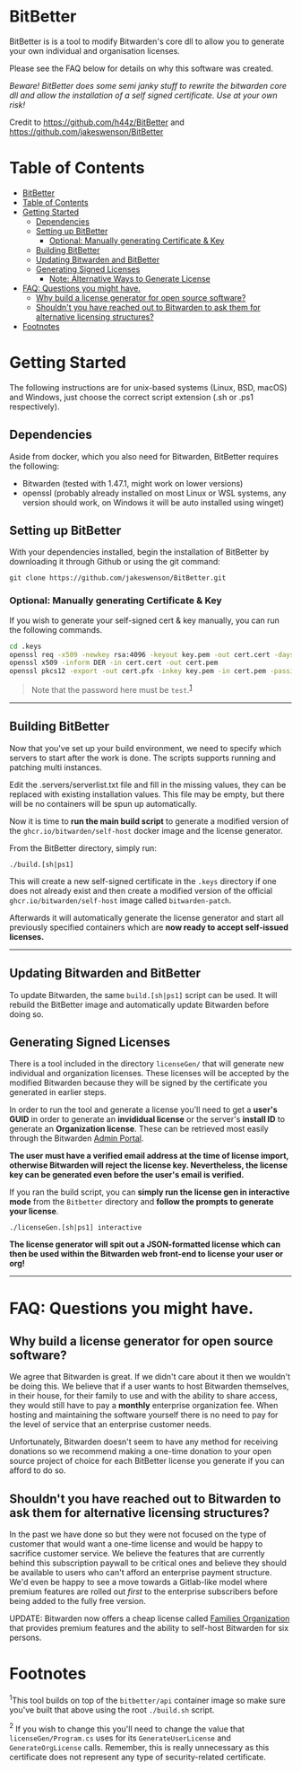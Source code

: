 # BitBetter

BitBetter is is a tool to modify Bitwarden's core dll to allow you to generate your own individual and organisation licenses.

Please see the FAQ below for details on why this software was created.

_Beware! BitBetter does some semi janky stuff to rewrite the bitwarden core dll and allow the installation of a self signed certificate. Use at your own risk!_

Credit to https://github.com/h44z/BitBetter and https://github.com/jakeswenson/BitBetter

# Table of Contents
- [BitBetter](#bitbetter)
- [Table of Contents](#table-of-contents)
- [Getting Started](#getting-started)
  - [Dependencies](#dependencies)
  - [Setting up BitBetter](#setting-up-bitbetter)
    - [Optional: Manually generating Certificate & Key](#optional-manually-generating-certificate--key)
  - [Building BitBetter](#building-bitbetter)
  - [Updating Bitwarden and BitBetter](#updating-bitwarden-and-bitbetter)
  - [Generating Signed Licenses](#generating-signed-licenses)
    - [Note: Alternative Ways to Generate License](#note-alternative-ways-to-generate-license)
- [FAQ: Questions you might have.](#faq-questions-you-might-have)
  - [Why build a license generator for open source software?](#why-build-a-license-generator-for-open-source-software)
  - [Shouldn't you have reached out to Bitwarden to ask them for alternative licensing structures?](#shouldnt-you-have-reached-out-to-bitwarden-to-ask-them-for-alternative-licensing-structures)
- [Footnotes](#footnotes)

# Getting Started
The following instructions are for unix-based systems (Linux, BSD, macOS) and Windows, just choose the correct script extension (.sh or .ps1 respectively).

## Dependencies
Aside from docker, which you also need for Bitwarden, BitBetter requires the following:

* Bitwarden (tested with 1.47.1, might work on lower versions)
* openssl (probably already installed on most Linux or WSL systems, any version should work, on Windows it will be auto installed using winget)

## Setting up BitBetter
With your dependencies installed, begin the installation of BitBetter by downloading it through Github or using the git command:

```
git clone https://github.com/jakeswenson/BitBetter.git
```

### Optional: Manually generating Certificate & Key

If you wish to generate your self-signed cert & key manually, you can run the following commands.

```bash
cd .keys
openssl req -x509 -newkey rsa:4096 -keyout key.pem -out cert.cert -days 36500 -outform DER -passout pass:test
openssl x509 -inform DER -in cert.cert -out cert.pem
openssl pkcs12 -export -out cert.pfx -inkey key.pem -in cert.pem -passin pass:test -passout pass:test
```

> Note that the password here must be `test`.<sup>[1](#f1)</sup>
---


## Building BitBetter

Now that you've set up your build environment, we need to specify which servers to start after the work is done.
The scripts supports running and patching multi instances.

Edit the .servers/serverlist.txt file and fill in the missing values, they can be replaced with existing installation values.
This file may be empty, but there will be no containers will be spun up automatically.

Now it is time to **run the main build script** to generate a modified version of the `ghcr.io/bitwarden/self-host` docker image and the license generator.

From the BitBetter directory, simply run:
```
./build.[sh|ps1]
```

This will create a new self-signed certificate in the `.keys` directory if one does not already exist and then create a modified version of the official `ghcr.io/bitwarden/self-host` image called `bitwarden-patch`.

Afterwards it will automatically generate the license generator and start all previously specified containers which are **now ready to accept self-issued licenses.**


---

## Updating Bitwarden and BitBetter

To update Bitwarden, the same `build.[sh|ps1]` script can be used. It will rebuild the BitBetter image and automatically update Bitwarden before doing so.

## Generating Signed Licenses

There is a tool included in the directory `licenseGen/` that will generate new individual and organization licenses. These licenses will be accepted by the modified Bitwarden because they will be signed by the certificate you generated in earlier steps.

In order to run the tool and generate a license you'll need to get a **user's GUID** in order to generate an **invididual license** or the server's **install ID** to generate an **Organization license**. These can be retrieved most easily through the Bitwarden [Admin Portal](https://help.bitwarden.com/article/admin-portal/).

**The user must have a verified email address at the time of license import, otherwise Bitwarden will reject the license key. Nevertheless, the license key can be generated even before the user's email is verified.**

If you ran the build script, you can **simply run the license gen in interactive mode** from the `Bitbetter` directory and **follow the prompts to generate your license**.

```
./licenseGen.[sh|ps1] interactive
```

**The license generator will spit out a JSON-formatted license which can then be used within the Bitwarden web front-end to license your user or org!**


---

# FAQ: Questions you might have.

## Why build a license generator for open source software?

We agree that Bitwarden is great. If we didn't care about it then we wouldn't be doing this. We believe that if a user wants to host Bitwarden themselves, in their house, for their family to use and with the ability to share access, they would still have to pay a **monthly** enterprise organization fee. When hosting and maintaining the software yourself there is no need to pay for the level of service that an enterprise customer needs.

Unfortunately, Bitwarden doesn't seem to have any method for receiving donations so we recommend making a one-time donation to your open source project of choice for each BitBetter license you generate if you can afford to do so.

## Shouldn't you have reached out to Bitwarden to ask them for alternative licensing structures?

In the past we have done so but they were not focused on the type of customer that would want a one-time license and would be happy to sacrifice customer service. We believe the features that are currently behind this subscription paywall to be critical ones and believe they should be available to users who can't afford an enterprise payment structure. We'd even be happy to see a move towards a Gitlab-like model where premium features are rolled out *first* to the enterprise subscribers before being added to the fully free version.

UPDATE: Bitwarden now offers a cheap license called [Families Organization](https://bitwarden.com/pricing/) that provides premium features and the ability to self-host Bitwarden for six persons.


# Footnotes

<a name="#f1"><sup>1</sup></a>This tool builds on top of the `bitbetter/api` container image so make sure you've built that above using the root `./build.sh` script.

<a name="#f2"><sup>2</sup></a> If you wish to change this you'll need to change the value that `licenseGen/Program.cs` uses for its `GenerateUserLicense` and `GenerateOrgLicense` calls. Remember, this is really unnecessary as this certificate does not represent any type of security-related certificate.
